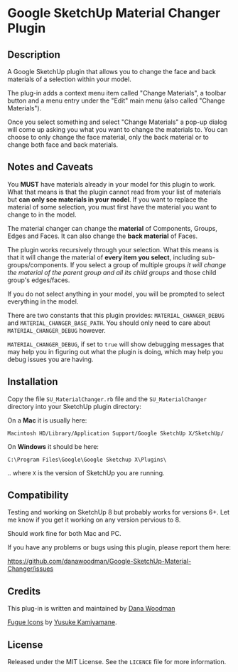 # Google SketchUp Material Changer Plugin


## Description

A Google SketchUp plugin that allows you to change the face and back materials of a selection within your model.

The plug-in adds a context menu item called "Change Materials", a toolbar button and a menu entry under the "Edit" main menu (also called "Change Materials").

Once you select something and select "Change Materials" a pop-up dialog will come up asking you what you want to change the materials to. You can choose to only change the face material, only the back material or to change both face and back materials.


## Notes and Caveats

You **MUST** have materials already in your model for this plugin to work. What that means is that the plugin cannot read from your list of materials but **can only see materials in your model**. If you want to replace the material of some selection, you must first have the material you want to change to in the model.

The material changer can change the **material** of Components, Groups, Edges and Faces. It can also change the **back material** of Faces.

The plugin works recursively through your selection. What this means is that it will change the material of **every item you select**, including sub-groups/components. If you select a group of multiple groups *it will change the material of the parent group and all its child groups* and those child group's edges/faces.

If you do not select anything in your model, you will be prompted to select everything in the model.

There are two constants that this plugin provides: `MATERIAL_CHANGER_DEBUG` and `MATERIAL_CHANGER_BASE_PATH`. You should only need to care about `MATERIAL_CHANGER_DEBUG` however.

`MATERIAL_CHANGER_DEBUG`, if set to `true` will show debugging messages that may help you in figuring out what the plugin is doing, which may help you debug issues you are having.


## Installation

Copy the file `SU_MaterialChanger.rb` file and the `SU_MaterialChanger` directory into your SketchUp plugin directory:

On a **Mac** it is usually here:

    Macintosh HD/Library/Application Support/Google SketchUp X/SketchUp/

On **Windows** it should be here:

    C:\Program Files\Google\Google Sketchup X\Plugins\

.. where `X` is the version of SketchUp you are running.


## Compatibility

Testing and working on SketchUp 8 but probably works for versions 6+. Let me know if you get it working on any version pervious to 8.

Should work fine for both Mac and PC.

If you have any problems or bugs using this plugin, please report them here:

<https://github.com/danawoodman/Google-SketchUp-Material-Changer/issues>


## Credits

This plug-in is written and maintained by [Dana Woodman](dana@danawoodman.com)

[Fugue Icons](http://www.iconfinder.com/search/?q=iconset%3Afugue) by [Yusuke Kamiyamane](http://p.yusukekamiyamane.com/).


## License

Released under the MIT License. See the `LICENCE` file for more information.

